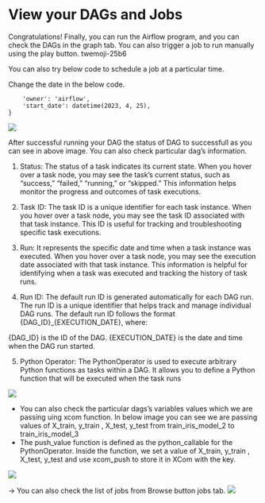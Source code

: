 # View your DAGs and Jobs

Congratulations! Finally, you can run the Airflow program, and you can check the DAGs in the graph tab. You can also trigger a job to run manually using the play button. twemoji-25b6

You can also try below code to schedule a job at a particular time.

Change the date in the below code.

```
    'owner': 'airflow',
    'start_date': datetime(2023, 4, 25),
}
```
![](https://cf-courses-data.s3.us.cloud-object-storage.appdomain.cloud/IND-GPXX0DNQEN/images/dags_run_success.png)

After successful running your DAG the status of DAG to successfull as you can see in above image.
You can also check particular dag’s information.

1. Status: The status of a task indicates its current state. When you hover over a task node, you may see the task’s current status, such as “success,” “failed,” “running,” or “skipped.” This information helps monitor the progress and outcomes of task executions.

2. Task ID: The task ID is a unique identifier for each task instance. When you hover over a task node, you may see the task ID associated with that task instance. This ID is useful for tracking and troubleshooting specific task executions.

3. Run: It represents the specific date and time when a task instance was executed. When you hover over a task node, you may see the execution date associated with that task instance. This information is helpful for identifying when a task was executed and tracking the history of task runs.

4. Run ID: The default run ID is generated automatically for each DAG run. The run ID is a unique identifier that helps track and manage individual DAG runs. The default run ID follows the format {DAG_ID}_{EXECUTION_DATE}, where:

{DAG_ID} is the ID of the DAG.
{EXECUTION_DATE} is the date and time when the DAG run started.

5. Python Operator: The PythonOperator is used to execute arbitrary Python functions as tasks within a DAG. It allows you to define a Python function that will be executed when the task runs


![](https://cf-courses-data.s3.us.cloud-object-storage.appdomain.cloud/IND-GPXX0DNQEN/images/1dag_info.png)


* You can also check the particular dags’s variables values which we are passing uing xcom function.
In below image you can see we are passing values of X_train, y_train , X_test, y_test from train_iris_model_2 to train_iris_model_3
* The push_value function is defined as the python_callable for the PythonOperator. Inside the function, we set a value of X_train, y_train , X_test, y_test and use xcom_push to store it in XCom with the key.


![](https://cf-courses-data.s3.us.cloud-object-storage.appdomain.cloud/IND-GPXX0DNQEN/images/xcom_info.png)


-> You can also check the list of jobs from Browse button jobs tab.
![](https://cf-courses-data.s3.us.cloud-object-storage.appdomain.cloud/IND-GPXX0DNQEN/images/job_list_dags.png)
